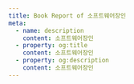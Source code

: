 ```yaml
---
title: Book Report of 소프트웨어장인
meta:
  - name: description
    content: 소프트웨어장인
  - property: og:title
    content: 소프트웨어장인
  - property: og:description
    content: 소프트웨어장인
---
```

